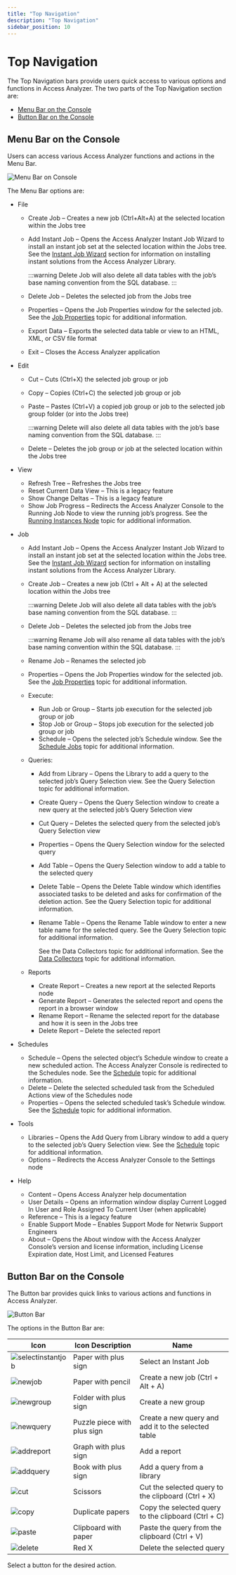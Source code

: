 ```yaml
---
title: "Top Navigation"
description: "Top Navigation"
sidebar_position: 10
---
```


# Top Navigation

The Top Navigation bars provide users quick access to various options and functions in Access
Analyzer. The two parts of the Top Navigation section are:

- [Menu Bar on the Console](#menu-bar-on-the-console)
- [Button Bar on the Console](#button-bar-on-the-console)

## Menu Bar on the Console

Users can access various Access Analyzer functions and actions in the Menu Bar.

![Menu Bar on Console](/img/product_docs/accessanalyzer/12.0/admin/navigate/menubar.webp)

The Menu Bar options are:

- File

    - Create Job – Creates a new job (Ctrl+Alt+A) at the selected location within the Jobs tree
    - Add Instant Job – Opens the Access Analyzer Instant Job Wizard to install an instant job set
      at the selected location within the Jobs tree. See the
      [Instant Job Wizard](/docs/accessanalyzer/12.0/admin/jobs/instantjobs/overview.md) section for information on installing
      instant solutions from the Access Analyzer Library.

        :::warning
        Delete Job will also delete all data tables with the job’s base naming
        convention from the SQL database.
        :::


    - Delete Job – Deletes the selected job from the Jobs tree
    - Properties – Opens the Job Properties window for the selected job. See the
      [Job Properties](/docs/accessanalyzer/12.0/admin/jobs/job/properties/overview.md) topic for additional information.
    - Export Data – Exports the selected data table or view to an HTML, XML, or CSV file format
    - Exit – Closes the Access Analyzer application

- Edit

    - Cut – Cuts (Ctrl+X) the selected job group or job
    - Copy – Copies (Ctrl+C) the selected job group or job
    - Paste – Pastes (Ctrl+V) a copied job group or job to the selected job group folder (or into
      the Jobs tree)

        :::warning
        Delete will also delete all data tables with the job’s base naming convention
        from the SQL database.
        :::


    - Delete – Deletes the job group or job at the selected location within the Jobs tree

- View
    - Refresh Tree – Refreshes the Jobs tree
    - Reset Current Data View – This is a legacy feature
    - Show Change Deltas – This is a legacy feature
    - Show Job Progress – Redirects the Access Analyzer Console to the Running Job Node to view the
      running job’s progress. See the [Running Instances Node](/docs/accessanalyzer/12.0/admin/runninginstances/overview.md)
      topic for additional information.
- Job

    - Add Instant Job – Opens the Access Analyzer Instant Job Wizard to install an instant job set
      at the selected location within the Jobs tree. See the
      [Instant Job Wizard](/docs/accessanalyzer/12.0/admin/jobs/instantjobs/overview.md) section for information on installing
      instant solutions from the Access Analyzer Library.
    - Create Job – Creates a new job (Ctrl + Alt + A) at the selected location within the Jobs tree

        :::warning
        Delete Job will also delete all data tables with the job’s base naming
        convention from the SQL database.
        :::


    - Delete Job – Deletes the selected job from the Jobs tree

        :::warning
        Rename Job will also rename all data tables with the job’s base naming
        convention within the SQL database.
        :::


    - Rename Job – Renames the selected job
    - Properties – Opens the Job Properties window for the selected job. See the
      [Job Properties](/docs/accessanalyzer/12.0/admin/jobs/job/properties/overview.md) topic for additional information.
    - Execute:
        - Run Job or Group – Starts job execution for the selected job group or job
        - Stop Job or Group – Stops job execution for the selected job group or job
        - Schedule – Opens the selected job’s Schedule window. See the
          [Schedule Jobs](/docs/accessanalyzer/12.0/admin/schedule/overview.md#schedule-jobs) topic for additional information.
    - Queries:

        - Add from Library – Opens the Library to add a query to the selected job’s Query Selection
          view. See the Query Selection topic for additional information.
        - Create Query – Opens the Query Selection window to create a new query at the selected
          job’s Query Selection view
        - Cut Query – Deletes the selected query from the selected job’s Query Selection view
        - Properties – Opens the Query Selection window for the selected query
        - Add Table – Opens the Query Selection window to add a table to the selected query
        - Delete Table – Opens the Delete Table window which identifies associated tasks to be
          deleted and asks for confirmation of the deletion action. See the Query Selection topic
          for additional information.
        - Rename Table – Opens the Rename Table window to enter a new table name for the selected
          query. See the Query Selection topic for additional information.

            See the Data Collectors topic for additional information. See the
            [Data Collectors](/docs/accessanalyzer/12.0/admin/datacollector/overview.md) topic for additional information.

    - Reports
        - Create Report – Creates a new report at the selected Reports node
        - Generate Report – Generates the selected report and opens the report in a browser window
        - Rename Report – Rename the selected report for the database and how it is seen in the Jobs
          tree
        - Delete Report – Delete the selected report

- Schedules
    - Schedule – Opens the selected object’s Schedule window to create a new scheduled action. The
      Access Analyzer Console is redirected to the Schedules node. See the
      [Schedule](/docs/accessanalyzer/12.0/admin/settings/schedule.md) topic for additional information.
    - Delete – Delete the selected scheduled task from the Scheduled Actions view of the Schedules
      node
    - Properties – Opens the selected scheduled task’s Schedule window. See the
      [Schedule](/docs/accessanalyzer/12.0/admin/settings/schedule.md) topic for additional information.
- Tools
    - Libraries – Opens the Add Query from Library window to add a query to the selected job’s Query
      Selection view. See the [Schedule](/docs/accessanalyzer/12.0/admin/settings/schedule.md) topic for additional information.
    - Options – Redirects the Access Analyzer Console to the Settings node
- Help
    - Content – Opens Access Analyzer help documentation
    - User Details – Opens an information window display Current Logged In User and Role Assigned To
      Current User (when applicable)
    - Reference – This is a legacy feature
    - Enable Support Mode – Enables Support Mode for Netwrix Support Engineers
    - About – Opens the About window with the Access Analyzer Console’s version and license
      information, including License Expiration date, Host Limit, and Licensed Features

## Button Bar on the Console

The Button bar provides quick links to various actions and functions in Access Analyzer.

![Button Bar](/img/product_docs/accessanalyzer/12.0/admin/navigate/buttonbar.webp)

The options in the Button Bar are:

| Icon                                                                                                                              | Icon Description            | Name                                                |
| --------------------------------------------------------------------------------------------------------------------------------- | --------------------------- | --------------------------------------------------- |
| ![selectinstantjob](/img/product_docs/accessanalyzer/12.0/admin/navigate/selectinstantjob.webp) | Paper with plus sign        | Select an Instant Job                               |
| ![newjob](/img/product_docs/accessanalyzer/12.0/admin/navigate/newjob.webp)                     | Paper with pencil           | Create a new job (Ctrl + Alt + A)                   |
| ![newgroup](/img/product_docs/accessanalyzer/12.0/admin/navigate/newgroup.webp)                 | Folder with plus sign       | Create a new group                                  |
| ![newquery](/img/product_docs/accessanalyzer/12.0/admin/navigate/newquery.webp)                 | Puzzle piece with plus sign | Create a new query and add it to the selected table |
| ![addreport](/img/product_docs/accessanalyzer/12.0/admin/navigate/addreport.webp)               | Graph with plus sign        | Add a report                                        |
| ![addquery](/img/product_docs/accessanalyzer/12.0/admin/navigate/addquery.webp)                 | Book with plus sign         | Add a query from a library                          |
| ![cut](/img/product_docs/accessanalyzer/12.0/admin/navigate/cut.webp)                           | Scissors                    | Cut the selected query to the clipboard (Ctrl + X)  |
| ![copy](/img/product_docs/accessanalyzer/12.0/admin/navigate/copy.webp)                         | Duplicate papers            | Copy the selected query to the clipboard (Ctrl + C) |
| ![paste](/img/product_docs/accessanalyzer/12.0/admin/navigate/paste.webp)                       | Clipboard with paper        | Paste the query from the clipboard (Ctrl + V)       |
| ![delete](/img/product_docs/accessanalyzer/12.0/admin/navigate/delete.webp)                                 | Red X                       | Delete the selected query                           |

Select a button for the desired action.
